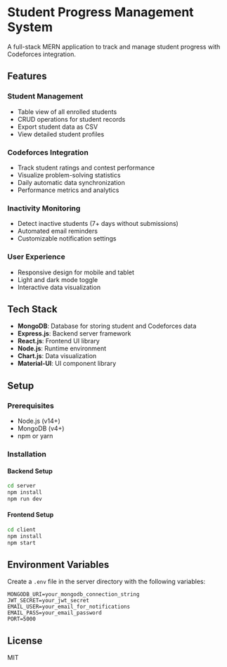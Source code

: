 # Student Progress Management System

A full-stack MERN application to track and manage student progress with Codeforces integration.

## Features

### Student Management
- Table view of all enrolled students
- CRUD operations for student records
- Export student data as CSV
- View detailed student profiles

### Codeforces Integration
- Track student ratings and contest performance
- Visualize problem-solving statistics
- Daily automatic data synchronization
- Performance metrics and analytics

### Inactivity Monitoring
- Detect inactive students (7+ days without submissions)
- Automated email reminders
- Customizable notification settings

### User Experience
- Responsive design for mobile and tablet
- Light and dark mode toggle
- Interactive data visualization

## Tech Stack
- **MongoDB**: Database for storing student and Codeforces data
- **Express.js**: Backend server framework
- **React.js**: Frontend UI library
- **Node.js**: Runtime environment
- **Chart.js**: Data visualization
- **Material-UI**: UI component library

## Setup

### Prerequisites
- Node.js (v14+)
- MongoDB (v4+)
- npm or yarn

### Installation

#### Backend Setup
```bash
cd server
npm install
npm run dev
```

#### Frontend Setup
```bash
cd client
npm install
npm start
```

## Environment Variables

Create a `.env` file in the server directory with the following variables:
```
MONGODB_URI=your_mongodb_connection_string
JWT_SECRET=your_jwt_secret
EMAIL_USER=your_email_for_notifications
EMAIL_PASS=your_email_password
PORT=5000
```

## License
MIT
